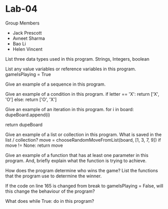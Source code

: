 # Lab-04

Group Members 
- Jack Prescott 
- Avneet Sharma
- Bao Li
- Helen Vincent 

List three data types used in this program.
 Strings, Integers, boolean 

List any value variables or reference variables in this program.
 gameIsPlaying = True

Give an example of a sequence in this program.
 
Give an example of a condition in this program.
 if letter == 'X':
  return ['X', 'O']
 else:
  return ['O', 'X']
  
Give an example of an iteration in this program.
for i in board:
  dupeBoard.append(i)
  
 return dupeBoard
 
Give an example of a list or collection in this program. What is saved in the list / collection?
 move = chooseRandomMoveFromList(board, [1, 3, 7, 9])
 if move != None:
  return move
  
Give an example of a function that has at least one parameter in this program. And, briefly explain what the function is trying to achieve.
 
How does the program determine who wins the game? List the functions that the program use to determine the winner.
 
If the code on line 165 is changed from break to gameIsPlaying = False, will this change the behaviour of the program?
 
What does while True: do in this program?

